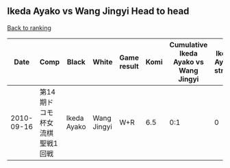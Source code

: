 ## Ikeda Ayako vs Wang Jingyi Head to head

[Back to ranking](../../index.md)




| **Date** | **Comp** | **Black** | **White** | **Game result** | **Komi** | **Cumulative Ikeda Ayako vs Wang Jingyi** | **Ikeda Ayako streak** | **Wang Jingyi streak** | 
| --- | --- | --- | --- | --- | --- | --- | --- | --- |
| 2010-09-16 | 第14期ドコモ杯女流棋聖戦1回戦 | Ikeda Ayako | Wang Jingyi | W+R | 6.5 | 0:1 | 0 | 1 |




